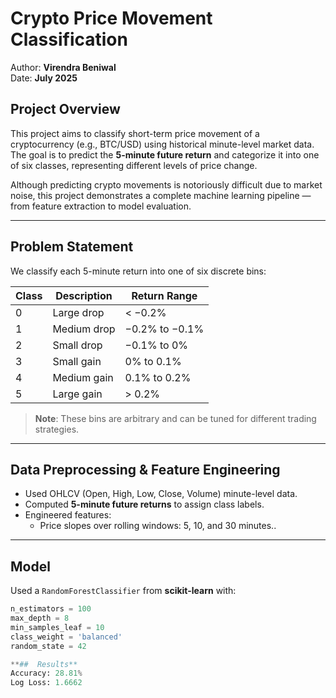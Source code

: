 #  Crypto Price Movement Classification

Author: **Virendra Beniwal**  
Date: **July 2025**

##  Project Overview

This project aims to classify short-term price movement of a cryptocurrency (e.g., BTC/USD) using historical minute-level market data. The goal is to predict the **5-minute future return** and categorize it into one of six classes, representing different levels of price change.

Although predicting crypto movements is notoriously difficult due to market noise, this project demonstrates a complete machine learning pipeline — from feature extraction to model evaluation.

---

##  Problem Statement

We classify each 5-minute return into one of six discrete bins:

| Class | Description           | Return Range         |
|-------|------------------------|----------------------|
| 0     | Large drop             | < −0.2%              |
| 1     | Medium drop            | −0.2% to −0.1%       |
| 2     | Small drop             | −0.1% to 0%          |
| 3     | Small gain             | 0% to 0.1%           |
| 4     | Medium gain            | 0.1% to 0.2%         |
| 5     | Large gain             | > 0.2%               |

> **Note**: These bins are arbitrary and can be tuned for different trading strategies.

---

##  Data Preprocessing & Feature Engineering

- Used OHLCV (Open, High, Low, Close, Volume) minute-level data.
- Computed **5-minute future returns** to assign class labels.
- Engineered features:
  - Price slopes over rolling windows: 5, 10, and 30 minutes..

---

##  Model

Used a `RandomForestClassifier` from **scikit-learn** with:

```python
n_estimators = 100
max_depth = 8
min_samples_leaf = 10
class_weight = 'balanced'
random_state = 42

**##  Results**
Accuracy: 28.81%
Log Loss: 1.6662
